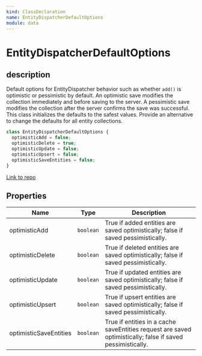 ```yaml
---
kind: ClassDeclaration
name: EntityDispatcherDefaultOptions
module: data
---
```


# EntityDispatcherDefaultOptions

## description

Default options for EntityDispatcher behavior
such as whether `add()` is optimistic or pessimistic by default.
An optimistic save modifies the collection immediately and before saving to the server.
A pessimistic save modifies the collection after the server confirms the save was successful.
This class initializes the defaults to the safest values.
Provide an alternative to change the defaults for all entity collections.

```ts
class EntityDispatcherDefaultOptions {
  optimisticAdd = false;
  optimisticDelete = true;
  optimisticUpdate = false;
  optimisticUpsert = false;
  optimisticSaveEntities = false;
}
```

[Link to repo](https://github.com/ngrx/platform/blob/master/modules/data/src/dispatchers/entity-dispatcher-default-options.ts#L10-L22)

## Properties

| Name                   | Type      | Description                                                                                                |
| ---------------------- | --------- | ---------------------------------------------------------------------------------------------------------- |
| optimisticAdd          | `boolean` | True if added entities are saved optimistically; false if saved pessimistically.                           |
| optimisticDelete       | `boolean` | True if deleted entities are saved optimistically; false if saved pessimistically.                         |
| optimisticUpdate       | `boolean` | True if updated entities are saved optimistically; false if saved pessimistically.                         |
| optimisticUpsert       | `boolean` | True if upsert entities are saved optimistically; false if saved pessimistically.                          |
| optimisticSaveEntities | `boolean` | True if entities in a cache saveEntities request are saved optimistically; false if saved pessimistically. |
